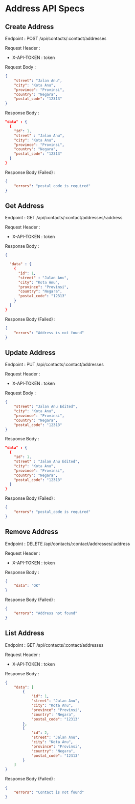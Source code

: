# Address API Specs

## Create Address

Endpoint : POST /api/contacts/:contact/addresses

Request Header :

- X-API-TOKEN : token

Request Body :

```json
{
	"street": "Jalan Anu",
	"city": "Kota Anu",
	"province": "Provinsi",
	"country": "Negara",
	"postal_code": "12313"
}
```

Response Body :

```json
"data" : {
  {
    "id": 1,
    "street" : "Jalan Anu",
    "city": "Kota Anu",
    "province": "Provinsi",
    "country": "Negara",
    "postal_code": "12313"
  }
}

```

Response Body (Failed) :

```json
{
	"errors": "postal_code is required"
}
```

## Get Address

Endpoint : GET /api/contacts/:contact/addresses/:address

Request Header :

- X-API-TOKEN : token

Response Body :

```json
{

  "data" : {
    {
      "id": 1,
      "street" : "Jalan Anu",
      "city": "Kota Anu",
      "province": "Provinsi",
      "country": "Negara",
      "postal_code": "12313"
    }
  }
}

```

Response Body (Failed) :

```json
{
	"errors": "Address is not found"
}
```

## Update Address

Endpoint : PUT /api/contacts/:contact/addresses

Request Header :

- X-API-TOKEN : token

Request Body :

```json
{
	"street": "Jalan Anu Edited",
	"city": "Kota Anu",
	"province": "Provinsi",
	"country": "Negara",
	"postal_code": "12313"
}
```

Response Body :

```json
"data" : {
  {
    "id": 1,
    "street" : "Jalan Anu Edited",
    "city": "Kota Anu",
    "province": "Provinsi",
    "country": "Negara",
    "postal_code": "12313"
  }
}

```

Response Body (Failed) :

```json
{
	"errors": "postal_code is required"
}
```

## Remove Address

Endpoint : DELETE /api/contacts/:contact/addresses/:address

Request Header :

- X-API-TOKEN : token

Response Body :

```json
{
	"data": "OK"
}
```

Response Body (Failed) :

```json
{
	"errors": "Address not found"
}
```

## List Address

Endpoint : GET /api/contacts/:contact/addresses

Request Header :

- X-API-TOKEN : token

Response Body :

```json
{
	"data": [
		{
			"id": 1,
			"street": "Jalan Anu",
			"city": "Kota Anu",
			"province": "Provinsi",
			"country": "Negara",
			"postal_code": "12313"
		},
		{
			"id": 2,
			"street": "Jalan Anu",
			"city": "Kota Anu",
			"province": "Provinsi",
			"country": "Negara",
			"postal_code": "12313"
		}
	]
}
```

Response Body (Failed) :

```json
{
	"errors": "Contact is not found"
}
```
